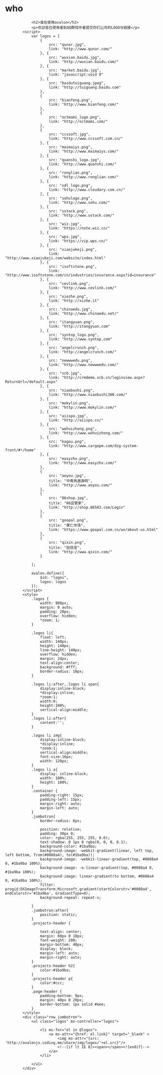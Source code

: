 # who

                <h2>谁在使用avalon</h2>
                <p>欢迎各位使用者到QQ群找作者提交你们公司的LOGO与链接</p>
            <script>
                var logos = [
                    {
                        src: "qunar.jpg",
                        link: "http://www.qunar.com/"
                    }, {
                        src: "wuxian.baidu.jpg",
                        link: "http://wuxian.baidu.com/"
                    }, {
                        src: "market.baidu.jpg",
                        link: "javascript:void 0"
                    }, {
                        src: "baidutuiguang.jpeg",
                        link: "http://tuiguang.baidu.com"
                    },
                    {
                        src: "bianfeng.png",
                        link: "http://www.bianfeng.com/"
                    }, 
                    {
                        src: "octmami_logo.png",
                        link: "http://octmami.com/"
                    },
                    {
                        src: "ccssoft.jpg",
                        link: "http://www.ccssoft.com.cn/"
                    }, {
                        src: "maimaiys.png",
                        link: "http://www.maimaiys.com/"
                    }, {
                        src: "quanshi_logo.jpg",
                        link: "http://www.quanshi.com/"
                    }, {
                        src: "ronglian.png",
                        link: "http://www.ronglian.com/"
                    }, {
                        src: "sdl_logo.png",
                        link: "http://www.cloudary.com.cn/"
                    }, {
                        src: "sohulogo.png",
                        link: "http://www.sohu.com/"
                    }, {
                        src: "ustack.png",
                        link: "http://www.ustack.com/"
                    }, {
                        src: "wiz.jpg",
                        link: "https://note.wiz.cn/"
                    }, {
                        src: "wps.jpg",
                        link: "https://vip.wps.cn/"
                    }, {
                        src: "xiaojukeji.png",
                        link: "http://www.xiaojukeji.com/website/index.html"
                    }, {
                        src: "isoftstone.png",
                        link: "http://www.isoftstone.com/cn/industries/insurance.aspx?id=insurance"
                    }, {
                        src: "cevlink.png",
                        link: "http://www.cevlink.com/"
                    }, {
                        src: "xiezhe.png",
                        link: "http://xizhe.it"
                    }, {
                        src: "chinaedu.jpg",
                        link: "http://www.chinaedu.net/"
                    }, {
                        src: "itangyuan.png",
                        link: "http://itangyuan.com"
                    }, {
                        src: "syntop_logo.png",
                        link: "http://www.syntop.com"
                    }, {
                        src: "angelcrunch.png",
                        link: "http://angelcrunch.com/"
                    }, {
                        src: "newwwedu.png",
                        link: "http://www.newwwedu.com/"
                    }, {
                        src: "vcb.jpg",
                        link: "http://crmdemo.vcb.cn/loginview.aspx?ReturnUrl=/default.aspx"
                    }, {
                        src: "niaobushi.png",
                        link: "http://www.niaobushi360.com/"
                    }, {
                        src: "mokylin.png",
                        link: "http://www.mokylin.com/"
                    }, {
                        src: "aiispo.jpg",
                        link: "http://aiispo.cn/"
                    }, {
                        src: "wohuizhong.png",
                        link: "http://www.wohuizhong.com/"
                    }, {
                        src: "kagou.png",
                        link: "http://www.cargopm.com/dzg-system-front/#!/home"
                    }, {
                        src: "easyzhx.png",
                        link: "http://www.easyzhx.com/"
                    },
                    {
                        src: "aoyou.jpg",
                        title: "中青旅遨游网",
                        link: "http://www.aoyou.com/"
                    },
                    {
                        src: "86shop.jpg",
                        title: "86店管家",
                        link: "http://shop.86583.com/Login"
                    },
                    {
                        src: "goopal.png",
                        title: "果仁市场",
                        link: "https://www.goopal.com.cn/wx/about-us.html"
                    },
                    {
                        src: "qixin.png",
                        title: "启信宝",
                        link: "http://www.qixin.com/"
                    }

                ];

                avalon.define({
                    $id: "logos",
                    logos: logos
                });
            </script>
            <style>
                .logos {
                    width: 980px;
                    margin: 0 auto;
                    padding: 20px;
                    overflow: hidden;
                    *zoom: 1;
                }

                .logos li{
                    float: left;
                    width: 140px;
                    height: 140px;
                    line-height: 140px;
                    overflow: hidden;
                    margin: 24px;
                    text-align:center;
                    background: #fff;
                    border-radius: 10px;
                }

                .logos li:after,.logos li span{
                    display:inline-block;
                    *display:inline;
                    *zoom:1;
                    width:0;
                    height:100%;
                    vertical-align:middle;
                }
                .logos li:after{
                    content:'';
                }
                
                .logos li img{
                    display:inline-block;
                    *display:inline;
                    *zoom:1;
                    vertical-align:middle;
                    font-size:16px;
                    width: 120px;
                }
                .logos li a{
                    display: inline-block;
                    width: 100%;
                    height: 100%;
                }
                .container {
                    padding-right: 15px;
                    padding-left: 15px;
                    margin-right: auto;
                    margin-left: auto;
                }
                .jumbotron{
                    border-radius: 6px;

                    position: relative;
                    padding: 30px 0;
                    color: rgba(255, 255, 255, 0.6);
                    text-shadow: 0 1px 0 rgba(0, 0, 0, 0.1);
                    background-color: #1ba9ba;
                    background-image: -webkit-gradient(linear, left top, left bottom, from(#0088a4), to(#1ba9ba));
                    background-image: -webkit-linear-gradient(top, #0088a4 0, #1ba9ba 100%);
                    background-image: -o-linear-gradient(top, #0088a4 0, #1ba9ba 100%);
                    background-image: linear-gradient(to bottom, #0088a4 0, #1ba9ba 100%);
                    filter: progid:DXImageTransform.Microsoft.gradient(startColorstr='#0088a4', endColorstr='#1ba9ba', GradientType=0);
                    background-repeat: repeat-x;

                }
                .jumbotron:after{
                    position: static;
                }
                .projects-header {
                   
                    text-align: center;
                    margin: 60px 0 10px;
                    font-weight: 200;
                    margin-bottom: 40px;
                    display: block;
                    margin-left: auto;
                    margin-right: auto;
                }
                .projects-header h2{
                    color:#1ba9ba;
                }
                .projects-header p{
                    color:#ccc;
                }
                .page-header {
                    padding-bottom: 9px;
                    margin: 40px 0 20px;
                    border-bottom: 1px solid #eee;
                }
            </style>
            <div class="row jumbotron">
                <ul class="logos" ms-controller="logos">

                    <li ms-for="el in @logos">
                        <a ms-attr="{href: el.link}" target="_blank" >
                            <img ms-attr="{src: 'http://avalonjs.coding.me/share/img/logos/'+el.src}"/>
                            <!--[if lt IE 8]><span></span><![endif]-->
                        </a>
                    </li>

                </ul>
            </div>
